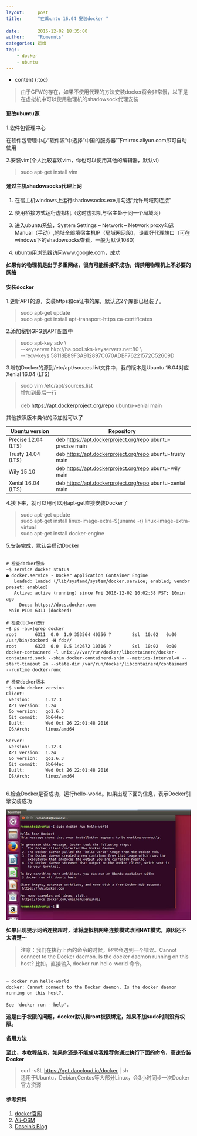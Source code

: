```yaml
---
layout:     post
title:      "在Ubuntu 16.04 安装docker "

date:       2016-12-02 18:35:00
author:     "Romennts"
categories: 运维
tags:
    - docker
    - ubuntu
---
```


* content
{:toc}

> 由于GFW的存在，如果不使用代理的方法安装docker将会非常慢，以下是在虚拟机中可以使用物理机的shadowsock代理安装



#### 更改ubuntu源

1.软件包管理中心

在软件包管理中心“软件源”中选择“中国的服务器”下mirros.aliyun.com即可自动使用

2.安装vim(个人比较喜欢vim，你也可以使用其他的编辑器，默认vi)

> sudo apt-get install vim

#### 通过主机shadowsocks代理上网

1. 在宿主机windows上运行shadowsocks.exe并勾选“允许局域网连接”

2. 使用桥接方式运行虚拟机（这时虚拟机与宿主处于同一个局域网）

3. 进入ubuntu系统，System Settings – Network – Network proxy勾选Manual（手动）,地址全部填宿主机IP（局域网网段），设置好代理端口（可在windows下的shadowsocks查看，一般为默认1080）

4. ubuntu用浏览器访问www.google.com，成功




**如果你的物理机是出于多重网络，很有可能桥接不成功，请禁用物理机上不必要的网络**

#### 安装docker

1.更新APT的源，安装https和ca证书的库，默认这2个库都已经装了。

> sudo apt-get update <br>
  sudo apt-get install apt-transport-https ca-certificates

2.添加秘钥GPG到APT配置中

> sudo apt-key adv \ <br>
               --keyserver hkp://ha.pool.sks-keyservers.net:80 \ <br>
               --recv-keys 58118E89F3A912897C070ADBF76221572C52609D

3.增加Docker的源到/etc/apt/souces.list文件中，我的版本是Ubuntu 16.04对应Xenial 16.04 (LTS)

> sudo vim /etc/apt/sources.list <br>
  增加到最后一行   <br><br>
  deb https://apt.dockerproject.org/repo ubuntu-xenial main

其他按照版本类似的添加就可以了



  Ubuntu version	| Repository
  -------- | ---
  Precise 12.04 (LTS)	| deb https://apt.dockerproject.org/repo ubuntu-precise main
  Trusty 14.04 (LTS)	| deb https://apt.dockerproject.org/repo ubuntu-trusty main
  Wily 15.10	| deb https://apt.dockerproject.org/repo ubuntu-wily main
  Xenial 16.04 (LTS)	| deb https://apt.dockerproject.org/repo ubuntu-xenial main



4.接下来，就可以用可以用apt-get直接安装Docker了

> sudo apt-get update  <br>
  sudo apt-get install linux-image-extra-$(uname -r) linux-image-extra-virtual  <br>
  sudo apt-get install docker-engine

5.安装完成，默认会启动Docker

```

# 检查docker服务
~$ service docker status
● docker.service - Docker Application Container Engine
   Loaded: loaded (/lib/systemd/system/docker.service; enabled; vendor preset: enabled)
   Active: active (running) since Fri 2016-12-02 10:02:38 PST; 10min ago
     Docs: https://docs.docker.com
 Main PID: 6311 (dockerd)

# 检查docker进行
~$ ps -aux|grep docker
root       6311  0.0  1.9 353564 40356 ?        Ssl  10:02   0:00 /usr/bin/dockerd -H fd://
root       6323  0.0  0.5 142672 10316 ?        Ssl  10:02   0:00 docker-containerd -l unix:///var/run/docker/libcontainerd/docker-containerd.sock --shim docker-containerd-shim --metrics-interval=0 --start-timeout 2m --state-dir /var/run/docker/libcontainerd/containerd --runtime docker-runc

# 检查docker版本
~$ sudo docker version
Client:
 Version:      1.12.3
 API version:  1.24
 Go version:   go1.6.3
 Git commit:   6b644ec
 Built:        Wed Oct 26 22:01:48 2016
 OS/Arch:      linux/amd64

Server:
 Version:      1.12.3
 API version:  1.24
 Go version:   go1.6.3
 Git commit:   6b644ec
 Built:        Wed Oct 26 22:01:48 2016
 OS/Arch:      linux/amd64


```

6.检查Docker是否成功，运行hello-world。如果出现下面的信息，表示Docker引擎安装成功

![安装成功](https://raw.githubusercontent.com/cncoder/cncoder.github.io/master/img/install-linux-docker.jpg)

**如果出现提示网络连接超时，请将虚拟机网络连接模式改回NAT模式，原因还不太清楚～**

> 注意：我们在执行上面的命令的时候，经常会遇到一个错误。Cannot connect to the Docker daemon. Is the docker daemon running on this host?
比如，直接输入 docker run hello-world 命令。

```

~ docker run hello-world
docker: Cannot connect to the Docker daemon. Is the docker daemon running on this host?.

See 'docker run --help'.
```

**这是由于权限的问题，docker默认和root权限绑定，如果不加sudo时则没有权限。**

#### 备用方法

**至此，本教程结束，如果你还是不能成功我推荐你通过执行下面的命令，高速安装Docker**

> curl -sSL https://get.daocloud.io/docker | sh  <br>
适用于Ubuntu，Debian,Centos等大部分Linux，会3小时同步一次Docker官方资源



#### 参考资料
1. [docker官网](https://docs.docker.com/engine/installation/linux/ubuntulinux/#/install)
2. [Ali-OSM](http://mirrors.aliyun.com/help/ubuntu)
3. [Dasein’s Blog](http://www.daseinpwt.com/2015/12/03/vmware%E8%99%9A%E6%8B%9F%E6%9C%BA%E9%80%9A%E8%BF%87%E4%B8%BB%E6%9C%BAshadowsocks%E4%BB%A3%E7%90%86%E4%B8%8A%E7%BD%91/)
